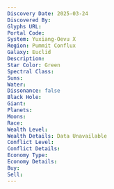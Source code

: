 ```yaml
---
Discovery Date: 2025-03-24
Discovered By:
Glyphs URL:
Portal Code:
System: Yuxiang-Oevu X
Region: Pummit Conflux
Galaxy: Euclid
Description:
Star Color: Green
Spectral Class:
Suns:
Water:
Dissonance: false
Black Hole:
Giant:
Planets:
Moons:
Race:
Wealth Level:
Wealth Details: Data Unavailable
Conflict Level:
Conflict Details:
Economy Type:
Economy Details:
Buy:
Sell:
---
```

